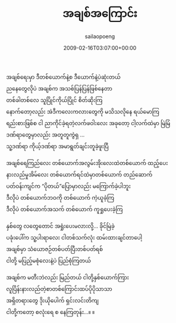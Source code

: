 ﻿---
_last_editor_used_jetpack: block-editor
_publicize_job_id: "59380417228"
_wp_old_date: "2021-06-09"
author: sailaopoeng
categories:
  - poems
date: "2009-02-16T03:07:00+00:00"
parent_post_id: null
post_id: "238"
timeline_notification: "1623222336"
title: အချစ်အကြောင်း
url: /2009/02/16/အချစ်အကြောင်း/

---
အချစ်ရေးမှာ ဒီတစ်ယောက်နဲ့စ ဒီယောက်နဲ့ပဲဆုံးတယ်  
ညနေတွေလိုပဲ အချစ်က အသစ်ပြန်ပြန်ဖြစ်နေတာ  
တစ်ခါတစ်လေ သူပြိုင်ကိုယ်ပြိုင် စိတ်ဆိုးကြ  
နောက်တော့လည်း အဲဒီကလေးကလားတွေကို မသိသလိုနေ ရယ်မောကြ  
ရည်းစားဖြစ်စ ငါ ညာကိုင်ခဲ့ရတဲ့လက်ဖဝါးလေး အခုတော့ ငါ့လက်ထဲမှာ မြဲမြံ  
ဒဏ်ရာတွေမှာလည်း အတူတူကွဲရှ …  
သူ့ဒဏ်ရာ ကိုယ့်ဒဏ်ရာ အမာရွတ်ချင်းတူခဲ့ဖူးပြီ

အချစ်ရေကြည်လေး တစ်ယောက်အလွမ်းအိုးလေးထဲတစ်ယောက် ထည့်ပေး  
နားလည်မှုအိမ်လေး တစ်ယောက်ရင်ထဲမှာတစ်ယောက် တည်ဆောက်  
ပတ်ဝန်းကျင်က “ပိုတယ်”ပြောမှာလည်း မကြောက်ခဲ့ပါဘူး  
ဒီလိုပဲ တစ်ယောက်ဘဝကို တစ်ယောက် ကဲ့ယူခဲ့ကြ  
ဒီလိုပဲ တစ်ယောက်အသက် တစ်ယောက် ကူရှုပေးခဲ့ကြ

နှစ်တွေ လတွေတောင် အရှုံးပေးမလားလို့… ခိုင်မြဲခဲ့  
ပခုံးပေါ်က သူ့ပါးရာလေး ငါတစ်သက်လုံး ထမ်းထားချင်တာပေါ့  
အချစ်မှာ သံယောဇဉ်တစ်ပတ်ပြီးတစ်ပတ်ရစ်  
ငါတို့ မပြည့်မစုံလေးနဲ့ပဲ ပြည်စုံကြတယ်

အချစ်က မတီးဘဲလည်း မြည်တယ် ငါတို့နှစ်ယောက်ကြား  
လူပြိန်းနားလည်တဲ့စာတစ်ကြောင်းထပ်ပိုပိုသာသာ  
အရှိတရားတွေ ဒိုးယိုပေါက် ရှင်းလင်းတိကျ  
ငါတို့ကတော့ စလုံးရေ စ နေကြတုန်း…။ ။
